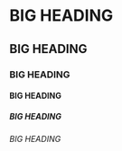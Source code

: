 # BIG HEADING

## BIG HEADING

### BIG HEADING

#### BIG HEADING

##### BIG HEADING

###### BIG HEADING
